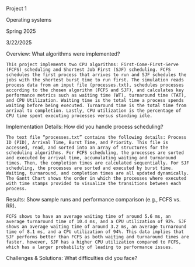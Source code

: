 Project 1

Operating systems

Spring 2025

3/22/2025

Overview: What algorithms were implemented?

	This project implements two CPU algorithms: First-Come-First-Serve (FCFS) scheduling and Shortest Job First (SJF) scheduling. FCFS schedules the first process that arrives to run and SJF schedules the jobs with the shortest burst time to run first. The simulation reads process data from an input file (processes.txt), schedules processes according to the chosen algorithm (FCFS and SJF), and calculates key performance metrics such as waiting time (WT), turnaround time (TAT), and CPU Utilization. Waiting time is the total time a process spends waiting before being executed. Turnaround time is the total time from arrival to completion. Lastly, CPU utilization is the percentage of CPU time spent executing processes versus standing idle.
    
Implementation Details: How did you handle process scheduling?

	The text file “processes.txt” contains the following details: Process ID (PID), Arrival Time, Burst Time, and Priority. This file is accessed, read, and sorted into an array of structures for the scheduling algorithms. For FCFS scheduling, the processes are sorted and executed by arrival time, accumulating waiting and turnaround times. Then, the completion times are calculated sequentially. For SJF scheduling, the processes are sorted and executed by burst time. Waiting, turnaround, and completion times are all updated dynamically. The Gantt Chart shows the order in which the processes where executed with time stamps provided to visualize the transitions between each process.

Results: Show sample runs and performance comparison (e.g., FCFS vs. RR).

	FCFS shows to have an average waiting time of around 5.6 ms, an average turnaround time of 10.4 ms, and a CPU utilization of 92%. SJF shows an average waiting time of around 3.2 ms, an average turnaround time of 8.1 ms, and a CPU utilization of 94%. This data implies that SJF performs better than FCFS as both waiting and turnaround times are faster, however, SJF has a higher CPU utilization compared to FCFS, which has a larger probability of leading to performance issues. 

Challenges & Solutions: What difficulties did you face?

